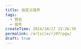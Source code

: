 ```yaml
---
title: 自定义组件
tags:
  - 预览
  - 组件
createTime: 2024/10/17 13:26:39
permalink: /article/rj07rpgw/
draft: true
---
```


<CustomComponent />
